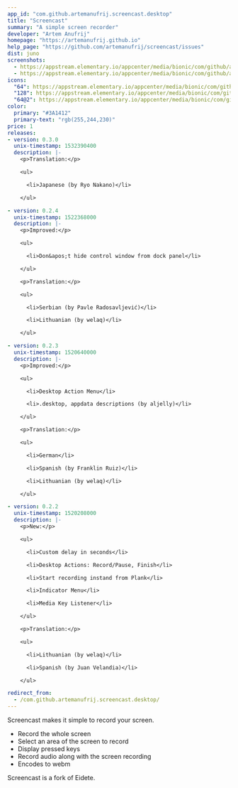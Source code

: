 ```yaml
---
app_id: "com.github.artemanufrij.screencast.desktop"
title: "Screencast"
summary: "A simple screen recorder"
developer: "Artem Anufrij"
homepage: "https://artemanufrij.github.io"
help_page: "https://github.com/artemanufrij/screencast/issues"
dist: juno
screenshots:
  - https://appstream.elementary.io/appcenter/media/bionic/com/github/artemanufrij.screencast/2BF3C055346F65DB7E24FCD2CB759912/screenshots/image-1_orig.png
  - https://appstream.elementary.io/appcenter/media/bionic/com/github/artemanufrij.screencast/2BF3C055346F65DB7E24FCD2CB759912/screenshots/image-2_orig.png
icons:
  "64": https://appstream.elementary.io/appcenter/media/bionic/com/github/artemanufrij.screencast/2BF3C055346F65DB7E24FCD2CB759912/icons/64x64/com.github.artemanufrij.screencast_com.github.artemanufrij.screencast.png
  "128": https://appstream.elementary.io/appcenter/media/bionic/com/github/artemanufrij.screencast/2BF3C055346F65DB7E24FCD2CB759912/icons/128x128/com.github.artemanufrij.screencast_com.github.artemanufrij.screencast.png
  "64@2": https://appstream.elementary.io/appcenter/media/bionic/com/github/artemanufrij.screencast/2BF3C055346F65DB7E24FCD2CB759912/icons/64x64@2/com.github.artemanufrij.screencast_com.github.artemanufrij.screencast.png
color:
  primary: "#3A1412"
  primary-text: "rgb(255,244,230)"
price: 1
releases:
- version: 0.3.0
  unix-timestamp: 1532390400
  description: |-
    <p>Translation:</p>

    <ul>

      <li>Japanese (by Ryo Nakano)</li>

    </ul>

- version: 0.2.4
  unix-timestamp: 1522368000
  description: |-
    <p>Improved:</p>

    <ul>

      <li>Don&apos;t hide control window from dock panel</li>

    </ul>

    <p>Translation:</p>

    <ul>

      <li>Serbian (by Pavle Radosavljević)</li>

      <li>Lithuanian (by welaq)</li>

    </ul>

- version: 0.2.3
  unix-timestamp: 1520640000
  description: |-
    <p>Improved:</p>

    <ul>

      <li>Desktop Action Menu</li>

      <li>.desktop, appdata descriptions (by aljelly)</li>

    </ul>

    <p>Translation:</p>

    <ul>

      <li>German</li>

      <li>Spanish (by Franklin Ruiz)</li>

      <li>Lithuanian (by welaq)</li>

    </ul>

- version: 0.2.2
  unix-timestamp: 1520208000
  description: |-
    <p>New:</p>

    <ul>

      <li>Custom delay in seconds</li>

      <li>Desktop Actions: Record/Pause, Finish</li>

      <li>Start recording instand from Plank</li>

      <li>Indicator Menu</li>

      <li>Media Key Listener</li>

    </ul>

    <p>Translation:</p>

    <ul>

      <li>Lithuanian (by welaq)</li>

      <li>Spanish (by Juan Velandia)</li>

    </ul>

redirect_from:
  - /com.github.artemanufrij.screencast.desktop/
---
```

<p>Screencast makes it simple to record your screen.</p>
<ul>
  <li>Record the whole screen</li>
  <li>Select an area of the screen to record</li>
  <li>Display pressed keys</li>
  <li>Record audio along with the screen recording</li>
  <li>Encodes to webm</li>
</ul>
<p>Screencast is a fork of Eidete.</p>
